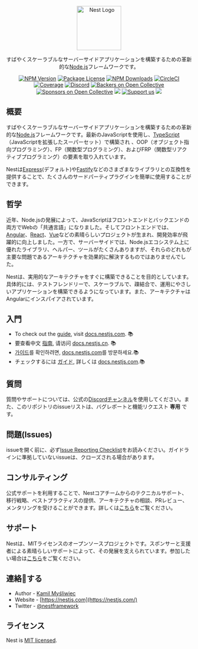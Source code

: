 <p align="center">
  <a href="http://nestjs.com/" target="blank"><img src="https://nestjs.com/img/logo-small.svg" width="120" alt="Nest Logo" /></a>
</p>

[circleci-image]: https://img.shields.io/circleci/build/github/nestjs/nest/master?token=abc123def456
[circleci-url]: https://circleci.com/gh/nestjs/nest

<p align="center">すばやくスケーラブルなサーバーサイドアプリケーションを構築するための革新的な<a href="http://nodejs.org" target="_blank">Node.js</a>フレームワークです。</p>
<p align="center">
<a href="https://www.npmjs.com/~nestjscore" target="_blank"><img src="https://img.shields.io/npm/v/@nestjs/core.svg" alt="NPM Version" /></a>
<a href="https://www.npmjs.com/~nestjscore" target="_blank"><img src="https://img.shields.io/npm/l/@nestjs/core.svg" alt="Package License" /></a>
<a href="https://www.npmjs.com/~nestjscore" target="_blank"><img src="https://img.shields.io/npm/dm/@nestjs/common.svg" alt="NPM Downloads" /></a>
<a href="https://circleci.com/gh/nestjs/nest" target="_blank"><img src="https://img.shields.io/circleci/build/github/nestjs/nest/master" alt="CircleCI" /></a>
<a href="https://coveralls.io/github/nestjs/nest?branch=master" target="_blank"><img src="https://coveralls.io/repos/github/nestjs/nest/badge.svg?branch=master#9" alt="Coverage" /></a>
<a href="https://discord.gg/G7Qnnhy" target="_blank"><img src="https://img.shields.io/badge/discord-online-brightgreen.svg" alt="Discord"/></a>
<a href="https://opencollective.com/nest#backer" target="_blank"><img src="https://opencollective.com/nest/backers/badge.svg" alt="Backers on Open Collective" /></a>
<a href="https://opencollective.com/nest#sponsor" target="_blank"><img src="https://opencollective.com/nest/sponsors/badge.svg" alt="Sponsors on Open Collective" /></a>
  <a href="https://paypal.me/kamilmysliwiec" target="_blank"><img src="https://img.shields.io/badge/Donate-PayPal-ff3f59.svg"/></a>
    <a href="https://opencollective.com/nest#sponsor"  target="_blank"><img src="https://img.shields.io/badge/Support%20us-Open%20Collective-41B883.svg" alt="Support us"></a>
  <a href="https://twitter.com/nestframework" target="_blank"><img src="https://img.shields.io/twitter/follow/nestframework.svg?style=social&label=Follow"></a>
</p>
  <!--[![Backers on Open Collective](https://opencollective.com/nest/backers/badge.svg)](https://opencollective.com/nest#backer)
  [![Sponsors on Open Collective](https://opencollective.com/nest/sponsors/badge.svg)](https://opencollective.com/nest#sponsor)-->

## 概要

すばやくスケーラブルなサーバーサイドアプリケーションを構築するための革新的な<a href="http://nodejs.org" target="_blank">Node.js</a>フレームワークです。最新のJavaScriptを使用し、<a href="http://www.typescriptlang.org" target="_blank">TypeScript</a>（JavaScriptを拡張したスーパーセット）で構築され 、OOP（オブジェクト指向プログラミング）、FP（関数型プログラミング）、およびFRP（関数型リアクティブプログラミング）の要素を取り入れています。

<p>Nestは<a href="https://expressjs.com/" target="_blank">Express</a>(デフォルト)や<a href="https://github.com/fastify/fastify" target="_blank">Fastify</a>などのさまざまなライブラリとの互換性を提供することで、たくさんのサードパーティプラグインを簡単に使用することができます。
</p>

## 哲学

<p>
近年、Node.jsの発展によって、JavaScriptはフロントエンドとバックエンドの両方でWebの「共通言語」になりました。そしてフロントエンドでは、<a href="https://angular.io/" target="_blank">Angular</a>、<a href="https://github.com/facebook/react" target="_blank">React</a>、<a href="https://github.com/vuejs/vue" target="_blank">Vue</a>などの素晴らしいプロジェクトが生まれ、開発効率が飛躍的に向上しました。一方で、サーバーサイドでは、Node.jsエコシステム上に優れたライブラリ、ヘルパー、ツールがたくさんありますが、それらのどれもが主要な問題であるアーキテクチャを効果的に解決するものではありませんでした。
</p>

<p>Nestは、実用的なアーキテクチャをすぐに構築できることを目的としています。具体的には、テストフレンドリーで、スケーラブルで、疎結合で、運用にやさしいアプリケーションを構築できるようになっています。また、アーキテクチャはAngularにインスパイアされています。</p>

## 入門

* To check out the [guide](https://docs.nestjs.com), visit [docs.nestjs.com](https://docs.nestjs.com). :books:
* 要查看中文 [指南](readme_zh.md), 请访问 [docs.nestjs.cn](https://docs.nestjs.cn). :books:
* [가이드](readme_kr.md)를 확인하려면, [docs.nestjs.com](https://docs.nestjs.com)를 방문하세요.:books: 
* チェックするには [ガイド](readme_jp.md), 詳しくは [docs.nestjs.com](https://docs.nestjs.com).:books:

## 質問

質問やサポートについては、公式の[Discordチャンネル](https://discord.gg/G7Qnnhy)を使用してください。また、このリポジトリのissueリストは、バグレポートと機能リクエスト **専用** です。

## 問題(Issues)

issueを開く前に、必ず[Issue Reporting Checklist](https://github.com/nestjs/nest/blob/master/CONTRIBUTING.md#-submitting-an-issue)をお読みください。ガイドラインに準拠していないissueは、クローズされる場合があります。

## コンサルティング

公式サポートを利用することで、Nestコアチームからのテクニカルサポート、移行戦略、ベストプラクティスの提供、アーキテクチャの相談、PRレビュー、メンタリングを受けることができます。詳しくは[こちら](https://enterprise.nestjs.com)をご覧ください。

## サポート

Nestは、MITライセンスのオープンソースプロジェクトです。スポンサーと支援者による素晴らしいサポートによって、その発展を支えられています。参加したい場合は[こちら](https://docs.nestjs.com/support)をご覧ください。

## 連絡する

* Author - [Kamil Myśliwiec](https://twitter.com/kammysliwiec)
* Website - [https://nestjs.com](https://nestjs.com/)
* Twitter - [@nestframework](https://twitter.com/nestframework)

## ライセンス

Nest is [MIT licensed](LICENSE).

